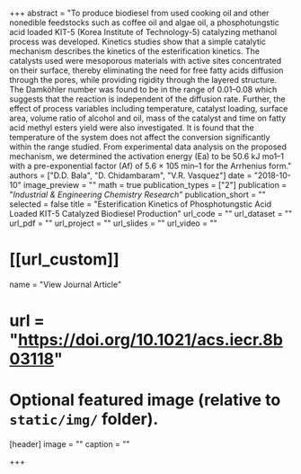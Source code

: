 +++
abstract = "To produce biodiesel from used cooking oil and other nonedible feedstocks such as coffee oil and algae oil, a phosphotungstic acid loaded KIT-5 (Korea Institute of Technology-5) catalyzing methanol process was developed. Kinetics studies show that a simple catalytic mechanism describes the kinetics of the esterification kinetics. The catalysts used were mesoporous materials with active sites concentrated on their surface, thereby eliminating the need for free fatty acids diffusion through the pores, while providing rigidity through the layered structure. The Damköhler number was found to be in the range of 0.01–0.08 which suggests that the reaction is independent of the diffusion rate. Further, the effect of process variables including temperature, catalyst loading, surface area, volume ratio of alcohol and oil, mass of the catalyst and time on fatty acid methyl esters yield were also investigated. It is found that the temperature of the system does not affect the conversion significantly within the range studied. From experimental data analysis on the proposed mechanism, we determined the activation energy (Ea) to be 50.6 kJ mo1–1 with a pre-exponential factor (Af) of 5.6 × 105 min–1 for the Arrhenius form."
authors = ["D.D. Bala", "D. Chidambaram", "V.R. Vasquez"]
date = "2018-10-10"
image_preview = ""
math = true
publication_types = ["2"]
publication = "*Industrial & Engineering Chemistry Research*"
publication_short = ""
selected = false
title = "Esterification Kinetics of Phosphotungstic Acid Loaded KIT-5 Catalyzed Biodiesel Production"
url_code = ""
url_dataset = ""
url_pdf = ""
url_project = ""
url_slides = ""
url_video = ""

# [[url_custom]]
name = "View Journal Article"
# url = "https://doi.org/10.1021/acs.iecr.8b03118"

# Optional featured image (relative to `static/img/` folder).
[header]
image = ""
caption = ""

+++
